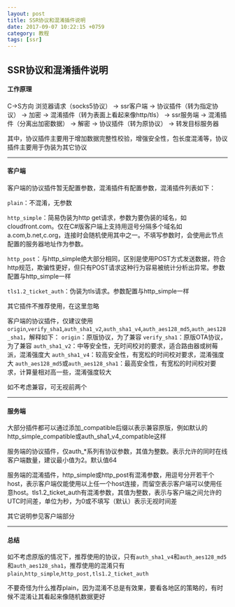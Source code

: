 ```yaml
---
layout: post
title: SSR协议和混淆插件说明
date: 2017-09-07 10:22:15 +0759
category: 教程
tags: [ssr]
---
```


## SSR协议和混淆插件说明
#### 工作原理
C->S方向
浏览器请求（socks5协议） -> ssr客户端 -> 协议插件（转为指定协议） -> 加密 -> 混淆插件（转为表面上看起来像http/tls） -> ssr服务端 -> 混淆插件（分离出加密数据） -> 解密 -> 协议插件（转为原协议） -> 转发目标服务器

其中，协议插件主要用于增加数据完整性校验，增强安全性，包长度混淆等，协议插件主要用于伪装为其它协议

- - -

#### 客户端
客户端的协议插件暂无配置参数，混淆插件有配置参数，混淆插件列表如下：

`plain`：不混淆，无参数

`http_simple`：简易伪装为http get请求，参数为要伪装的域名，如cloudfront.com。仅在C#版客户端上支持用逗号分隔多个域名如a.com,b.net,c.org，连接时会随机使用其中之一。不填写参数时，会使用此节点配置的服务器地址作为参数。

`http_post`：与http_simple绝大部分相同，区别是使用POST方式发送数据，符合http规范，欺骗性更好，但只有POST请求这种行为容易被统计分析出异常。参数配置与http_simple一样

`tls1.2_ticket_auth`：伪装为tls请求。参数配置与http_simple一样

其它插件不推荐使用，在这里忽略

客户端的协议插件，仅建议使用`origin`,`verify_sha1`,`auth_sha1_v2`,`auth_sha1_v4`,`auth_aes128_md5`,`auth_aes128_sha1`，解释如下：
`origin`：原版协议，为了兼容
`verify_sha1`：原版OTA协议，为了兼容
`auth_sha1_v2`：中等安全性，无时间校对的要求，适合路由器或树莓派，混淆强度大
`auth_sha1_v4`：较高安全性，有宽松的时间校对要求，混淆强度大
`auth_aes128_md5`或`auth_aes128_sha1`：最高安全性，有宽松的时间校对要求，计算量相对高一些，混淆强度较大

如不考虑兼容，可无视前两个

- - -

#### 服务端
大部分插件都可以通过添加_compatible后缀以表示兼容原版，例如默认的http_simple_compatible或auth_sha1_v4_compatible这样

服务端的协议插件，仅auth_*系列有协议参数，其值为整数。表示允许的同时在线客户端数量，建议最小值为2。默认值64

服务端的混淆插件，http_simple或http_post有混淆参数，用逗号分开若干个host，表示客户端仅能使用以上任一个host连接，而留空表示客户端可以使用任意host。tls1.2_ticket_auth有混淆参数，其值为整数，表示与客户端之间允许的UTC时间差，单位为秒，为0或不填写（默认）表示无视时间差

其它说明参见客户端部分

- - -



#### 总结
如不考虑原版的情况下，推荐使用的协议，只有`auth_sha1_v4`和`auth_aes128_md5`和`auth_aes128_sha1`，推荐使用的混淆只有`plain`,`http_simple`,`http_post,tls1.2_ticket_auth`

不要奇怪为什么推荐plain，因为混淆不总是有效果，要看各地区的策略的，有时候不混淆让其看起来像随机数据更好



